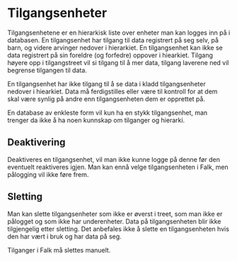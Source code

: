 # Tilgangsenheter

Tilgangsenhetene er en hierarkisk liste over enheter man kan logges inn på i databasen. En tilgangsenhet har tilgang til data registrert på seg selv, på barn, og videre arvinger nedover i hierarkiet. En tilgangsenhet kan ikke se data registrert på sin foreldre (og forfedre) oppover i hiearkiet. Tilgang høyere opp i tilgangstreet vil si tilgang til å mer data, tilgang laverene ned vil begrense tilgangen til data.

En tilgangsenhet har ikke tilgang til å se data i kladd tilgangsenheter nedover i hiearkiet. Data må ferdigstilles eller være til kontroll for at dem skal være synlig på andre enn tilgangsenheten dem er opprettet på.

En database av enkleste form vil kun ha en stykk tilgangsenhet, man trenger da ikke å ha noen kunnskap om tilganger og hierarki.

## Deaktivering

Deaktiveres en tilgangsenhet, vil man ikke kunne logge på denne før den eventuelt reaktiveres igjen. Man kan ennå velge tilgangsenheten i Falk, men pålogging vil ikke føre frem.

## Sletting

Man kan slette tilgangsenheter som ikke er øverst i treet, som man ikke er pålogget og som ikke har underenheter. Data på tilgangsenheten blir ikke tilgjengelig etter sletting. Det anbefales ikke å slette en tilgangsenheten hvis den har vært i bruk og har data på seg.

Tilganger i Falk må slettes manuelt.

